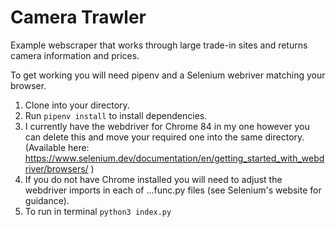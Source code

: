 # Camera Trawler
Example webscraper that works through large trade-in sites and returns camera information and prices. 

To get working you will need pipenv and a Selenium webriver matching your browser.

1. Clone into your directory.
2. Run `pipenv install` to install dependencies.
3. I currently have the webdriver for Chrome 84 in my one however you can delete this and move your required one into the same directory.
(Available here: https://www.selenium.dev/documentation/en/getting_started_with_webdriver/browsers/ )
  1. If you do not have Chrome installed you will need to adjust the webdriver imports in each of ...func.py files (see Selenium's website for guidance).
5. To run in terminal `python3 index.py`
